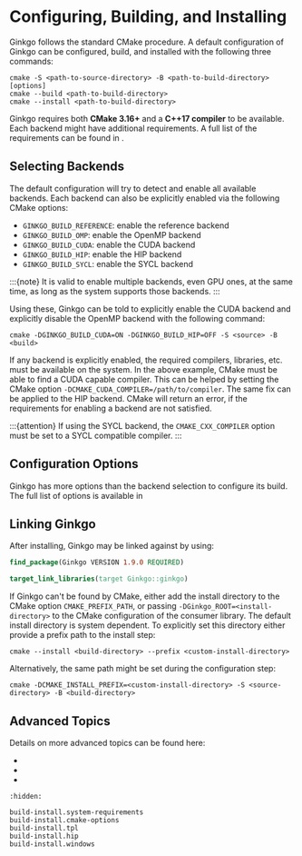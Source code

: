# Configuring, Building, and Installing

Ginkgo follows the standard CMake procedure.
A default configuration of Ginkgo can be configured, build, and installed with the following three commands:

```shell
cmake -S <path-to-source-directory> -B <path-to-build-directory> [options]
cmake --build <path-to-build-directory>
cmake --install <path-to-build-directory>
```

Ginkgo requires both **CMake 3.16+** and a **C++17 compiler** to be available.
Each backend might have additional requirements.
A full list of the requirements can be found in [](build-install.system-requirements.md).

## Selecting Backends

The default configuration will try to detect and enable all available backends.
Each backend can also be explicitly enabled via the following CMake options:

- `GINKGO_BUILD_REFERENCE`: enable the reference backend
- `GINKGO_BUILD_OMP`: enable the OpenMP backend
- `GINKGO_BUILD_CUDA`: enable the CUDA backend
- `GINKGO_BUILD_HIP`: enable the HIP backend
- `GINKGO_BUILD_SYCL`: enable the SYCL backend

:::{note}
It is valid to enable multiple backends, even GPU ones, at the same time,
as long as the system supports those backends.
:::


Using these, Ginkgo can be told to explicitly enable the CUDA backend and explicitly disable the OpenMP backend
with the following command:

```shell
cmake -DGINKGO_BUILD_CUDA=ON -DGINKGO_BUILD_HIP=OFF -S <source> -B <build>
```

If any backend is explicitly enabled, the required compilers, libraries, etc. must be available on the system.
In the above example, CMake must be able to find a CUDA capable compiler.
This can be helped by setting the CMake option `-DCMAKE_CUDA_COMPILER=/path/to/compiler`.
The same fix can be applied to the HIP backend.
CMake will return an error, if the requirements for enabling a backend are not satisfied.


:::{attention}
If using the SYCL backend, the `CMAKE_CXX_COMPILER` option must be set to a SYCL compatible compiler.
:::

## Configuration Options

Ginkgo has more options than the backend selection to configure its build.
The full list of options is available in [](build-install.cmake-options.md)


## Linking Ginkgo

After installing, Ginkgo may be linked against by using:

```cmake
find_package(Ginkgo VERSION 1.9.0 REQUIRED)

target_link_libraries(target Ginkgo::ginkgo)
```

If Ginkgo can't be found by CMake, either add the install directory to the CMake option `CMAKE_PREFIX_PATH`,
or passing `-DGinkgo_ROOT=<install-directory>` to the CMake configuration of the consumer library.
The default install directory is system dependent.
To explicitly set this directory either provide a prefix path to the install step:

```shell
cmake --install <build-directory> --prefix <custom-install-directory>
```

Alternatively, the same path might be set during the configuration step:

```shell
cmake -DCMAKE_INSTALL_PREFIX=<custom-install-directory> -S <source-directory> -B <build-directory>
```

## Advanced Topics

Details on more advanced topics can be found here:

- [](build-install.tpl.md)
- [](build-install.hip.md)
- [](build-install.windows.md)

```{toctree}
:hidden:

build-install.system-requirements
build-install.cmake-options
build-install.tpl
build-install.hip
build-install.windows
```

